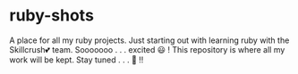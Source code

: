 # ruby-shots
A place for all my ruby projects. 
Just starting out with learning ruby with the Skillcrush💕 team. Sooooooo . . . excited 😃 ! 
This repository is where all my work will be kept. Stay tuned . . . 🙏  !!
